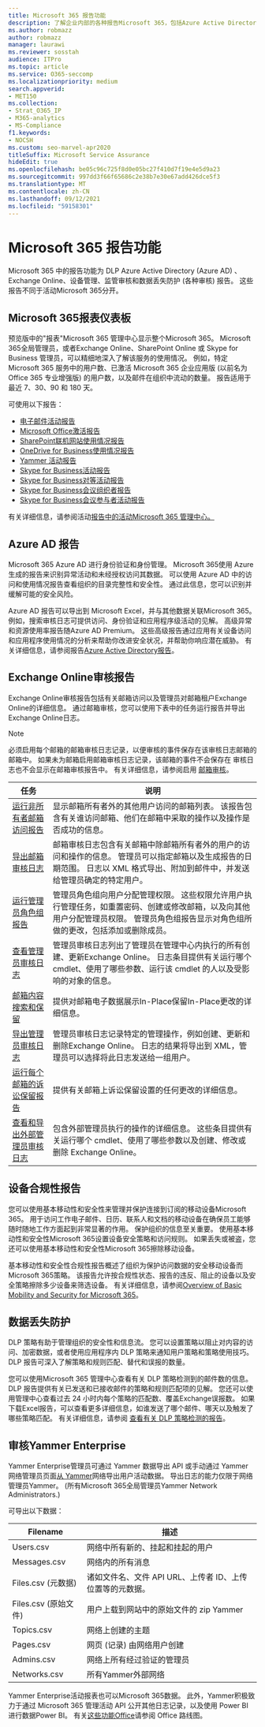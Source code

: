 ```yaml
---
title: Microsoft 365 报告功能
description: 了解企业内部的各种报告Microsoft 365，包括Azure Active Directory和Exchange Online。
ms.author: robmazz
author: robmazz
manager: laurawi
ms.reviewer: sosstah
audience: ITPro
ms.topic: article
ms.service: O365-seccomp
ms.localizationpriority: medium
search.appverid:
- MET150
ms.collection:
- Strat_O365_IP
- M365-analytics
- MS-Compliance
f1.keywords:
- NOCSH
ms.custom: seo-marvel-apr2020
titleSuffix: Microsoft Service Assurance
hideEdit: true
ms.openlocfilehash: be05c96c725f8d0e05bc27f410d7f19e4e5d9a23
ms.sourcegitcommit: 997dd3f66f65686c2e38b7e30e67add426dce5f3
ms.translationtype: MT
ms.contentlocale: zh-CN
ms.lasthandoff: 09/12/2021
ms.locfileid: "59158301"
---
```

# <a name="microsoft-365-reporting-features"></a>Microsoft 365 报告功能

Microsoft 365 中的报告功能为 DLP Azure Active Directory (Azure AD) 、Exchange Online、设备管理、监管审核和数据丢失防护 (各种审核) 报告。 这些报告不同于活动Microsoft 365分开。

## <a name="microsoft-365-reports-dashboard"></a>Microsoft 365报表仪表板

预览版中的"报表"Microsoft 365 管理中心显示整个Microsoft 365。 Microsoft 365全局管理员，或者Exchange Online、SharePoint Online 或 Skype for Business 管理员，可以精细地深入了解该服务的使用情况。 例如，特定 Microsoft 365 服务中的用户数、已激活 Microsoft 365 企业应用版 (以前名为 Office 365 专业增强版) 的用户数，以及邮件在组织中流动的数量。 报告适用于最近 7、30、90 和 180 天。

可使用以下报告：

- [电子邮件活动报告](https://support.office.com/article/Office-365-Reports-in-the-admin-center-preview--Email-activity-1cbe2c00-ca65-4fb9-9663-1bbfa58ebe44)
- [Microsoft Office激活报告](https://support.office.com/article/Office-365-Reports-in-the-admin-center-preview--Microsoft-Office-activations-87c24ae2-82e0-4d1e-be01-c3bcc3f18c60)
- [SharePoint联机网站使用情况报告](https://support.office.com/article/Office-365-Reports-in-the-admin-center-preview--SharePoint-site-usage-4ecfb843-e5d5-464d-8bf6-7ed512a9b213)
- [OneDrive for Business使用情况报告](https://support.office.com/article/Office-365-Reports-in-the-Admin-Center-Preview--OneDrive-for-Business-usage-0de3b312-c4e8-4e4b-a02d-32b2f726a680)
- [Yammer 活动报告](https://support.office.com/article/View-the-Yammer-Activity-report-in-the-Office-365-admin-center-preview-c7c9f938-5b8e-4d52-b1a2-c7c32cb2312a)
- [Skype for Business活动报告](/SkypeForBusiness/skype-for-business-online-reporting/activity-report)
- [Skype for Business对等活动报告](/SkypeForBusiness/skype-for-business-online-reporting/peer-to-peer-activity-report)
- [Skype for Business会议组织者报告](/SkypeForBusiness/skype-for-business-online-reporting/conference-organizer-activity-report)
- [Skype for Business会议参与者活动报告](/SkypeForBusiness/skype-for-business-online-reporting/conference-participant-activity-report)

有关详细信息，请参阅活动[报告中的活动Microsoft 365 管理中心。](https://support.office.com/article/activity-reports-in-the-office-365-admin-center-0d6dfb17-8582-4172-a9a9-aed798150263)

## <a name="azure-ad-reports"></a>Azure AD 报告

Microsoft 365 Azure AD 进行身份验证和身份管理。 Microsoft 365使用 Azure 生成的报告来识别异常活动和未经授权访问其数据。 可以使用 Azure AD 中的访问和使用情况报告查看组织的目录完整性和安全性。 通过此信息，您可以识别并缓解可能的安全风险。

Azure AD 报告可以导出到 Microsoft Excel，并与其他数据关联Microsoft 365。 例如，搜索审核日志可提供访问、身份验证和应用程序级活动的见解。 高级异常和资源使用率报告随Azure AD Premium。 这些高级报告通过应用有关设备访问和应用程序使用情况的分析来帮助你改进安全状况，并帮助你响应潜在威胁。 有关详细信息，请参阅报告[Azure Active Directory报告](/azure/active-directory/reports-monitoring/overview-reports/)。

## <a name="exchange-online-audit-reports"></a>Exchange Online审核报告

Exchange Online审核报告包括有关邮箱访问以及管理员对邮箱租户Exchange Online的详细信息。 通过邮箱审核，您可以使用下表中的任务运行报告并导出Exchange Online日志。

> [!NOTE]
> 必须启用每个邮箱的邮箱审核日志记录，以便审核的事件保存在该审核日志邮箱的邮箱中。 如果未为邮箱启用邮箱审核日志记录，该邮箱的事件不会保存在 审核日志也不会显示在邮箱审核报告中。 有关详细信息，请参阅启用 [邮箱审核](https://support.office.com/article/Enable-mailbox-auditing-in-Office-365-aaca8987-5b62-458b-9882-c28476a66918)。

| 任务 | 说明 |
|----------------------------------------------|----------------------------------------------------------------------------------------------------------------------------------------------------------------------------------------------------------------------------------------------------------------------------------------------------------------------------------------------------------|
| [运行非所有者邮箱访问报告](/exchange/security-and-compliance/exchange-auditing-reports/non-owner-mailbox-access-report) | 显示邮箱所有者外的其他用户访问的邮箱列表。 该报告包含有关谁访问邮箱、他们在邮箱中采取的操作以及操作是否成功的信息。 |
| [导出邮箱审核日志](/exchange/security-and-compliance/exchange-auditing-reports/export-mailbox-audit-logs) | 邮箱审核日志包含有关邮箱中除邮箱所有者外的用户的访问和操作的信息。 管理员可以指定邮箱以及生成报告的日期范围。 日志以 XML 格式导出、附加到邮件中，并发送给管理员确定的特定用户。 |
| [运行管理员角色组报告](/Office365/SecurityCompliance/eop/run-an-administrator-role-group-report-in-eop-eop) | 管理员角色组向用户分配管理权限。 这些权限允许用户执行管理任务，如重置密码、创建或修改邮箱，以及向其他用户分配管理员权限。 管理员角色组报告显示对角色组所做的更改，包括添加或删除成员。 |
| [查看管理员审核日志](/exchange/security-and-compliance/exchange-auditing-reports/view-administrator-audit-log) | 管理员审核日志列出了管理员在管理中心内执行的所有创建、更新Exchange Online。 日志条目提供有关运行哪个 cmdlet、使用了哪些参数、运行该 cmdlet 的人以及受影响的对象的信息。 |
| [邮箱内容搜索和保留](/exchange/security-and-compliance/in-place-ediscovery/in-place-ediscovery) | 提供对邮箱电子数据展示In-Place保留In-Place更改的详细信息。 |
| [导出管理员审核日志](/exchange/security-and-compliance/exchange-auditing-reports/search-role-group-changes) | 管理员审核日志记录特定的管理操作，例如创建、更新和删除Exchange Online。 日志的结果将导出到 XML，管理员可以选择将此日志发送给一组用户。 |
| [运行每个邮箱的诉讼保留报告](/exchange/security-and-compliance/exchange-auditing-reports/per-mailbox-litigation-hold-report) | 提供有关邮箱上诉讼保留设置的任何更改的详细信息。 |
| [查看和导出外部管理员审核日志](/exchange/security-and-compliance/exchange-auditing-reports/view-external-admin-audit-log) | 包含外部管理员执行的操作的详细信息。 这些条目提供有关运行哪个 cmdlet、使用了哪些参数以及创建、修改或删除 Exchange Online。 |

## <a name="device-compliance-reports"></a>设备合规性报告

您可以使用基本移动性和安全性来管理并保护连接到订阅的移动设备Microsoft 365。 用于访问工作电子邮件、日历、联系人和文档的移动设备在确保员工能够随时随地工作方面起到非常显著的作用。 保护组织的信息至关重要。 使用基本移动性和安全性Microsoft 365设置设备安全策略和访问规则。 如果丢失或被盗，您还可以使用基本移动性和安全性Microsoft 365擦除移动设备。

基本移动性和安全性合规性报告概述了组织为保护访问数据的安全移动设备而Microsoft 365策略。 该报告允许按合规性状态、报告的违反、阻止的设备以及安全策略擦除多少设备来筛选设备。 有关详细信息，请参阅[Overview of Basic Mobility and Security for Microsoft 365](https://support.microsoft.com/office/overview-of-basic-mobility-and-security-for-microsoft-365-faa7d8e5-645d-4d59-839c-c8d4c1869e4a)。

## <a name="data-loss-prevention"></a>数据丢失防护

DLP 策略有助于管理组织的安全性和信息流。 您可以设置策略以阻止对内容的访问、加密数据，或者使用应用程序内 DLP 策略来通知用户策略和策略使用技巧。 DLP 报告可深入了解策略和规则匹配、替代和误报的数量。

您可以使用Microsoft 365 管理中心查看有关 DLP 策略检测到的邮件数的信息。 DLP 报告提供有关已发送和已接收邮件的策略和规则匹配项的见解。 您还可以使用管理中心查看过去 24 小时内每个策略的匹配数、覆盖Exchange误报数。 如果下载Excel报告，可以查看更多详细信息，如谁发送了哪个邮件、哪天以及触发了哪些策略匹配。 有关详细信息，请参阅 [查看有关 DLP 策略检测的报告](/previous-versions/exchange-server/exchange-150/jj889415(v=exchg.150))。

## <a name="auditing-in-yammer-enterprise"></a>审核Yammer Enterprise

Yammer Enterprise管理员可通过 Yammer 数据导出 API 或手动通过 Yammer 网络管理员页面[从 Yammer](https://support.office.com/article/export-data-from-yammer-enterprise-b303d8f3-007d-4ad4-81f8-54fb1ecfb3f2)网络导出用户活动数据。 导出日志的能力仅限于网络管理员Yammer。  (所有Microsoft 365全局管理员Yammer Network Administrators.) 

可导出以下数据：

| Filename | 描述 |
|----------------------------|-------------------------------------------------------------------------|
| Users.csv | 网络中所有新的、挂起和挂起的用户 |
| Messages.csv | 网络内的所有消息 |
| Files.csv (元数据)  | 诸如文件名、文件 API URL、上传者 ID、上传位置等的元数据。 |
| Files.csv (原始文件)  | 用户上载到网站中的原始文件的 zip Yammer |
| Topics.csv | 网络上创建的主题 |
| Pages.csv | 网页 (记录) 由网络用户创建 |
| Admins.csv | 网络上所有经过验证的管理员 |
| Networks.csv | 所有Yammer外部网络 |

Yammer Enterprise活动报表也可以Microsoft 365数据。 此外，Yammer积极致力于通过 Microsoft 365 管理活动 API 公开其他日志记录，以及使用 Power BI 进行数据Power BI。 有关[这些功能Office](https://fasttrack.microsoft.com/roadmap?filters=yammer)请参阅 Office 路线图。
